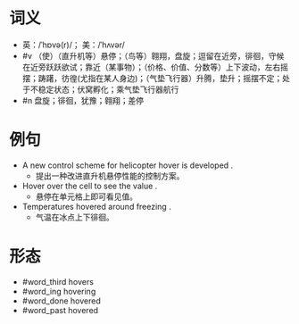 # 词义
- 英：/ˈhɒvə(r)/； 美：/ˈhʌvər/
- #v （使）（直升机等）悬停；（鸟等）翱翔，盘旋；逗留在近旁，徘徊，守候在近旁跃跃欲试；靠近（某事物）；（价格、价值、分数等）上下波动，左右摇摆；踌躇，彷徨(尤指在某人身边)；（气垫飞行器）升腾，垫升；摇摆不定；处于不稳定状态；伏窝孵化；乘气垫飞行器航行
- #n 盘旋；徘徊，犹豫；翱翔；差停
# 例句
- A new control scheme for helicopter hover is developed .
	- 提出一种改进直升机悬停性能的控制方案。
- Hover over the cell to see the value .
	- 悬停在单元格上即可看见值。
- Temperatures hovered around freezing .
	- 气温在冰点上下徘徊。
# 形态
- #word_third hovers
- #word_ing hovering
- #word_done hovered
- #word_past hovered
